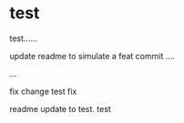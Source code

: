 # test
test......

update readme to simulate a feat commit
....

...


fix
change test
fix

readme update to test.
test